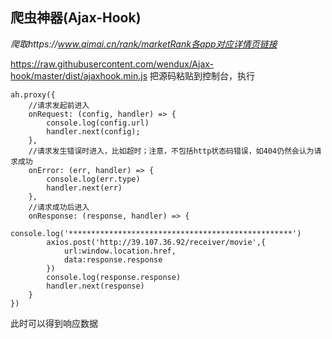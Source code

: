 ## 爬虫神器(Ajax-Hook)

*爬取https://www.qimai.cn/rank/marketRank各app对应详情页链接*

https://raw.githubusercontent.com/wendux/Ajax-hook/master/dist/ajaxhook.min.js  把源码粘贴到控制台，执行

```shell
ah.proxy({
    //请求发起前进入
    onRequest: (config, handler) => {
        console.log(config.url)
        handler.next(config);
    },
    //请求发生错误时进入，比如超时；注意，不包括http状态码错误，如404仍然会认为请求成功
    onError: (err, handler) => {
        console.log(err.type)
        handler.next(err)
    },
    //请求成功后进入
    onResponse: (response, handler) => {
    	console.log('**************************************************')
    	axios.post('http://39.107.36.92/receiver/movie',{
    		url:window.location.href,
    		data:response.response
    	})
        console.log(response.response)
        handler.next(response)
    }
})
```

此时可以得到响应数据



